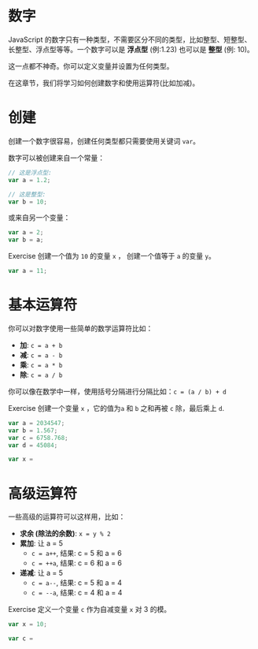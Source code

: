 # 数字

JavaScript 的数字只有一种类型，不需要区分不同的类型，比如整型、短整型、长整型、浮点型等等。一个数字可以是 **浮点型** (例:1.23) 也可以是 **整型** (例: 10)。

这一点都不神奇。你可以定义变量并设置为任何类型。

在这章节，我们将学习如何创建数字和使用运算符(比如加减)。

# 创建

创建一个数字很容易，创建任何类型都只需要使用关键词 `var`。

数字可以被创建来自一个常量：

```js
// 这是浮点型:
var a = 1.2;

// 这是整型:
var b = 10; 
```

或来自另一个变量：

```js
var a = 2;
var b = a; 
```

Exercise 创建一个值为 `10` 的变量 `x` ， 创建一个值等于 `a` 的变量 `y`。

```js
var a = 11;
```

# 基本运算符

你可以对数字使用一些简单的数学运算符比如：

*   **加**: `c = a + b`
*   **减**: `c = a - b`
*   **乘**: `c = a * b`
*   **除**: `c = a / b`

你可以像在数学中一样，使用括号分隔进行分隔比如：`c = (a / b) + d`

Exercise 创建一个变量 `x` ，它的值为`a` 和 `b` 之和再被 `c` 除，最后乘上 `d`.

```js
var a = 2034547;
var b = 1.567;
var c = 6758.768;
var d = 45084;

var x =
```

# 高级运算符

一些高级的运算符可以这样用，比如：

*   **求余 (除法的余数)**: `x = y % 2`
*   **累加**: 让 a = 5
    *   `c = a++`, 结果: c = 5 和 a = 6
    *   `c = ++a`, 结果: c = 6 和 a = 6
*   **递减**: 让 a = 5
    *   `c = a--`, 结果: c = 5 和 a = 4
    *   `c = --a`, 结果: c = 4 和 a = 4

Exercise 定义一个变量 `c` 作为自减变量 `x` 对 3 的模。

```js
var x = 10;

var c =
```
